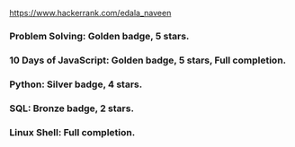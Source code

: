 https://www.hackerrank.com/edala_naveen

### Problem Solving: Golden badge, 5 stars.
### 10 Days of JavaScript: Golden badge, 5 stars, Full completion.
### Python: Silver badge, 4 stars.
### SQL: Bronze badge, 2 stars.
### Linux Shell: Full completion.
